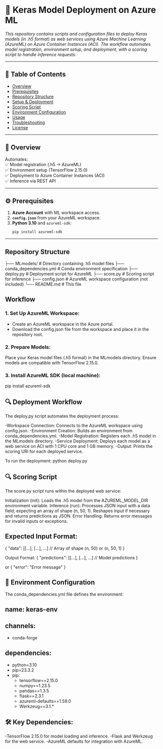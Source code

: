 # 🚀 Keras Model Deployment on Azure ML  

*This repository contains scripts and configuration files to deploy Keras models (in .h5 format) as web services using Azure Machine Learning (AzureML) on Azure Container Instances (ACI). The workflow automates model registration, environment setup, and deployment, with a scoring script to handle inference requests.*  

---

## 📌 Table of Contents  
- [Overview](#-overview)  
- [Prerequisites](#-prerequisites)  
- [Repository Structure](#-repository-structure)  
- [Setup & Deployment](#-setup--deployment)  
- [Scoring Script](#-scoring-script)  
- [Environment Configuration](#-environment-configuration)  
- [Usage](#-usage)  
- [Troubleshooting](#-troubleshooting)  
- [License](#-license)  

---

## 🌟 Overview  
Automates:  
✅ Model registration (.h5 → AzureML)  
✅ Environment setup (TensorFlow 2.15.0)  
✅ Deployment to Azure Container Instances (ACI)  
✅ Inference via REST API  

---

## ⚙️ Prerequisites  
1. **Azure Account** with ML workspace access.  
2. **`config.json`** from your AzureML workspace.  
3. **Python 3.10** and `azureml-sdk`:  
   ```bash
   pip install azureml-sdk

---

## Repository Structure
├── MLmodels/                # Directory containing .h5 model files
├── conda_dependencies.yml   # Conda environment specification
├── deploy.py                # Deployment script for AzureML
├── score.py                 # Scoring script for inference
├── config.json              # AzureML workspace configuration (not included)
└── README.md                # This file

## Workflow 


### 1. Set Up AzureML Workspace:

* Create an AzureML workspace in the Azure portal.
* Download the config.json file from the workspace and place it in the repository root.


### 2. Prepare Models:

Place your Keras model files (.h5 format) in the MLmodels directory.
Ensure models are compatible with TensorFlow 2.15.0.


### 3. Install AzureML SDK (local machine):
pip install azureml-sdk

## 🔍 Deployment Workflow
The deploy.py script automates the deployment process:

-Workspace Connection: Connects to the AzureML workspace using config.json.
-Environment Creation: Builds an environment from conda_dependencies.yml.
-Model Registration: Registers each .h5 model in the MLmodels directory.
-Service Deployment: Deploys each model as a web service on ACI with 1 CPU core and 1 GB memory.
-Output: Prints the scoring URI for each deployed service.

To run the deployment:
python deploy.py

## 🔍 Scoring Script
The score.py script runs within the deployed web service:

Initialization (init): Loads the .h5 model from the AZUREML_MODEL_DIR environment variable.
Inference (run): Processes JSON input with a data field, expecting an array of shape (n, 50, 1). Reshapes input if necessary and returns predictions as JSON.
Error Handling: Returns error messages for invalid inputs or exceptions.

## Expected Input Format:
{
  "data": [[...], [...], ...]  // Array of shape (n, 50) or (n, 50, 1)
}

Output Format:
{
  "predictions": [[...], [...], ...]  // Model predictions
}

or
{
  "error": "Error message"
}

## 🐍 Environment Configuration
The conda_dependencies.yml file defines the environment:
## name: keras-env
## channels:
  - conda-forge
## dependencies:
  - python=3.10
  - pip=23.3.2
  - pip:
    - tensorflow==2.15.0
    - numpy==1.23.5
    - pandas==1.3.5
    - flask==2.3.1
    - azureml-defaults==1.59.0
    - Werkzeug==3.1.*


## 🛠️ Key Dependencies:
-TensorFlow 2.15.0 for model loading and inference.
-Flask and Werkzeug for the web service.
-AzureML defaults for integration with AzureML.



